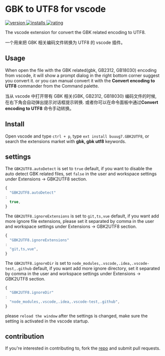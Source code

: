 # GBK to UTF8 for vscode

<p>
    <a href="https://marketplace.visualstudio.com/items?itemName=buuug7.gbk2utf8">
        <img src="https://vsmarketplacebadge.apphb.com/version-short/buuug7.gbk2utf8.svg" alt="version">
    </a>
    <a href="https://marketplace.visualstudio.com/items?itemName=buuug7.gbk2utf8">
        <img src="https://vsmarketplacebadge.apphb.com/installs-short/buuug7.gbk2utf8.svg" alt="installs">
    </a>
    <a href="https://marketplace.visualstudio.com/items?itemName=buuug7.gbk2utf8">
        <img src="https://vsmarketplacebadge.apphb.com/rating-short/buuug7.gbk2utf8.svg" alt="rating">
    </a>
</p>

The vscode extension for convert the GBK related encoding to UTF8.

一个用来把 GBK 相关编码文件转换为 UTF8 的 vscode 插件。

## Usage

When open the file with the GBK related(gbk, GB2312, GB18030) encoding from vscode, it will show a prompt dialog in the
right bottom corner suggest you convert it. or you can manual convert it with the **Convert encoding to UTF8** commander
from the Command palette.

当从 vscode 中打开带有 GBK 相关(GBK, GB2312, GB18030) 编码文件的时候, 在右下角会自动弹出提示对话框提示转换. 或者你可以在命令面板中通过**Convert encoding to UTF8**
命令手动转换。

## Install

Open vscode and type `ctrl + p`, type `ext install buuug7.GBK2UTF8`, or search the extensions market with **gbk, gbk
utf8** keywords.

## settings

The `GBK2UTF8.autoDetect` is set to `true` default, if you want to disable the auto detect GBK related files,
set `false` in the user and workspace settings under Extensions -> GBK2UTF8 section.

```javascript
{
  "GBK2UTF8.autoDetect"
:
  true,
}
```

The `GBK2UTF8.ignoreExtensions` is set to `git,ts,vue` default, if you want add more ignore file extensions, please set
it separated by comma in the user and workspace settings under Extensions -> GBK2UTF8 section.

```javascript
{
  "GBK2UTF8.ignoreExtensions"
:
  "git,ts,vue",
}
```

The `GBK2UTF8.ignoreDir` is set to `node_modules,.vscode,.idea,.vscode-test,.github` default, if you want add more
ignore directory, set it separated by comma in the user and workspace settings under Extensions -> GBK2UTF8 section.

```javascript
{
  "GBK2UTF8.ignoreDir"
:
  "node_modules,.vscode,.idea,.vscode-test,.github",
}
```

please `reload the window` after the settings is changed, make sure the setting is activated in the vscode startup.

## contribution

If you're interested in contributing to, fork the [repo](https://github.com/buuug7/gbk2utf8-vscode.git) and submit pull
requests.

